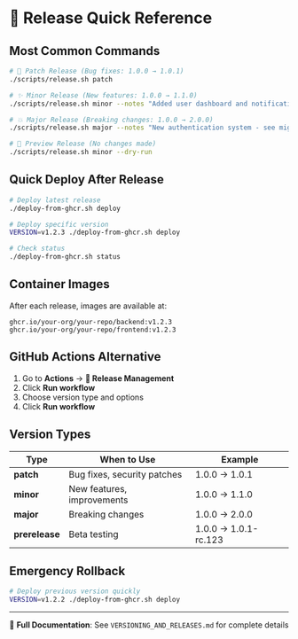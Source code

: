 # 🚀 Release Quick Reference

## Most Common Commands

```bash
# 🔧 Patch Release (Bug fixes: 1.0.0 → 1.0.1)
./scripts/release.sh patch

# ✨ Minor Release (New features: 1.0.0 → 1.1.0)  
./scripts/release.sh minor --notes "Added user dashboard and notifications"

# 💥 Major Release (Breaking changes: 1.0.0 → 2.0.0)
./scripts/release.sh major --notes "New authentication system - see migration guide"

# 🧪 Preview Release (No changes made)
./scripts/release.sh minor --dry-run
```

## Quick Deploy After Release

```bash
# Deploy latest release
./deploy-from-ghcr.sh deploy

# Deploy specific version
VERSION=v1.2.3 ./deploy-from-ghcr.sh deploy

# Check status
./deploy-from-ghcr.sh status
```

## Container Images

After each release, images are available at:
```
ghcr.io/your-org/your-repo/backend:v1.2.3
ghcr.io/your-org/your-repo/frontend:v1.2.3
```

## GitHub Actions Alternative

1. Go to **Actions** → **🚀 Release Management**
2. Click **Run workflow**  
3. Choose version type and options
4. Click **Run workflow**

## Version Types

| Type | When to Use | Example |
|------|-------------|---------|
| **patch** | Bug fixes, security patches | 1.0.0 → 1.0.1 |
| **minor** | New features, improvements | 1.0.0 → 1.1.0 |
| **major** | Breaking changes | 1.0.0 → 2.0.0 |
| **prerelease** | Beta testing | 1.0.0 → 1.0.1-rc.123 |

## Emergency Rollback

```bash
# Deploy previous version quickly
VERSION=v1.2.2 ./deploy-from-ghcr.sh deploy
```

---

📖 **Full Documentation**: See `VERSIONING_AND_RELEASES.md` for complete details